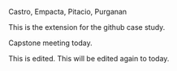Castro, Empacta, Pitacio, Purganan

This is the extension for the github case study.

Capstone meeting today.


This is edited. This will be edited again to today.
